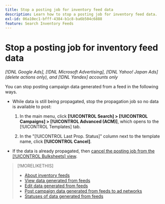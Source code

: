 ```yaml
---
title: Stop a posting job for inventory feed data
description: Learn how to stop a posting job for inventory feed data.
exl-id: 06a10ec1-bfff-4384-b1c8-ba6b504c6888
feature: Search Inventory Feeds
---
```

# Stop a posting job for inventory feed data

*[!DNL Google Ads], [!DNL Microsoft Advertising], [!DNL Yahoo! Japan Ads] (delete actions only), and [!DNL Yandex] accounts only*

You can stop posting campaign data generated from a feed in the following ways.

* While data is still being propagated, stop the propagation job so no data is available to post:

  1. In the main menu, click **[!UICONTROL Search] > [!UICONTROL Campaigns] > [!UICONTROL Advanced (ACM)]**, which opens to the [!UICONTROL Templates] tab.

  1. In the "[!UICONTROL Last Prop. Status]" column next to the template name, click **[!UICONTROL Cancel]**.

* If the data is already propagated, then [cancel the posting job from the [!UICONTROL Bulksheets] view](/help/search-social-commerce/campaign-management/bulksheets/bulksheet-stop-job.md).

>[!MORELIKETHIS]
>
>* [About inventory feeds](inventory-feeds-about.md)
>* [View data generated from feeds](propagated-data-view.md)
>* [Edit data generated from feeds](propagated-data-edit.md)
>* [Post campaign data generated from feeds to ad networks](propagated-data-post.md)
>* [Statuses of data generated from feeds](propagated-data-status.md)
